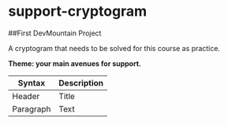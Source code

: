 # support-cryptogram

##First DevMountain Project

A cryptogram that needs to be solved for this course as practice.

**Theme: your main avenues for support.**

| Syntax | Description |
| ----------- | ----------- |
| Header | Title |
| Paragraph | Text |
